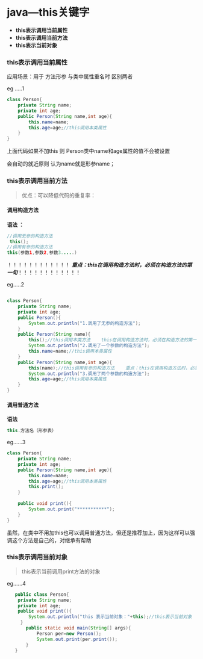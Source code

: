 # java—this关键字

- **this表示调用当前属性**
- **this表示调用当前方法**
- **this表示当前对象**



### this表示调用当前属性

应用场景：用于 方法形参 与类中属性重名时 区别两者

eg .....1

```java
class Person{
    private String name;
    private int age;
    public Person(String name,int age){
        this.name=name;
        this.age=age;//this调用本类属性
    }
}
```

上面代码如果不加this 则 Person类中name和age属性的值不会被设置  

会自动的就近原则 认为name就是形参name；

### this表示调用当前方法

> 优点：可以降低代码的重复率：

#### 调用构造方法

 **语法   ：**       

```java
//调用无参的构造方法
 this();
//调用有参的构造方法
this(参数1,参数2,参数3.....)
```

 ！！！！！！！！！！！！  ***重点：this在调用构造方法时，必须在构造方法的第一句***！！！！！！！！！！！！

eg.....2

```java

class Person{
    private String name;
    private int age;
    public Person(){
        System.out.println("1.调用了无参的构造方法");
    }
    public Person(String name){
        this();//this调用本类方法    this在调用构造方法时，必须在构造方法的第一句
        System.out.println("2.调用了一个参数的构造方法");
        this.name=name;//this调用本类属性
    }
    public Person(String name,int age){
        this(name);//this调用有参的构造方法    重点：this在调用构造方法时，必须在构造方法的第一句
        System.out.println("3.调用了两个参数的构造方法");
        this.age=age;//this调用本类属性
    }
}
```



#### 调用普通方法

**语法**

```java
this.方法名（形参表）
```

eg......3

```java
class Person{
    private String name;
    private int age;
    public Person(String name,int age){
        this.name=name;
        this.age=age;//this调用本类属性
        this.print();
    }
    
    public void print(){
        System.out.print("***********");
    }
}
```

虽然，在类中不用加this也可以调用普通方法，但还是推荐加上，因为这样可以强调这个方法是自己的，对继承有帮助



### this表示调用当前对象

> this表示当前调用print方法的对象

eg......4

```java
   public class Person{
    private String name;
    private int age;
    public void print(){
        System.out.println("this 表示当前对象："+this);//this表示当前对象
     }
       public static void main(String[] args){
           Person per=new Person();
           System.out.print(per.print());
       }
   }
```







